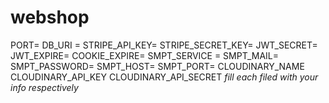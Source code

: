 # webshop

PORT= 
DB_URI = 
STRIPE_API_KEY= 
STRIPE_SECRET_KEY= 
JWT_SECRET= 
JWT_EXPIRE= 
COOKIE_EXPIRE=
SMPT_SERVICE =
SMPT_MAIL= 
SMPT_PASSWORD= 
SMPT_HOST= 
SMPT_PORT= 
CLOUDINARY_NAME 
CLOUDINARY_API_KEY 
CLOUDINARY_API_SECRET 
  *fill each filed with your info respectively*